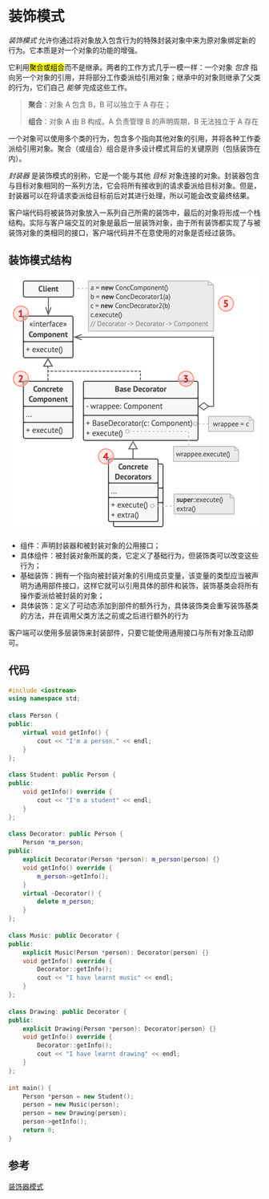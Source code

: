 # 装饰模式

*装饰模式* 允许你通过将对象放入包含行为的特殊封装对象中来为原对象绑定新的行为。它本质是对一个对象的功能的增强。

它利用<mark>聚合或组合</mark>而不是继承。两者的工作方式几乎一模一样：一个对象 *包含* 指向另一个对象的引用，并将部分工作委派给引用对象；继承中的对象则继承了父类的行为，它们自己 *能够* 完成这些工作。

> **聚合**：对象 A 包含 B，B 可以独立于 A 存在；
>
> **组合**：对象 A 由 B 构成，A 负责管理 B 的声明周期，B 无法独立于 A 存在

一个对象可以使用多个类的行为，包含多个指向其他对象的引用，并将各种工作委派给引用对象。聚合（或组合）组合是许多设计模式背后的关键原则（包括装饰在内）。

*封装器* 是装饰模式的别称，它是一个能与其他 *目标* 对象连接的对象。封装器包含与目标对象相同的一系列方法，它会将所有接收到的请求委派给目标对象。但是，封装器可以在将请求委派给目标前后对其进行处理，所以可能会改变最终结果。

客户端代码将被装饰对象放入一系列自己所需的装饰中，最后的对象将形成一个栈结构。实际与客户端交互的对象是最后一层装饰对象，由于所有装饰都实现了与被装饰对象的类相同的接口，客户端代码并不在意使用的对象是否经过装饰。

## 装饰模式结构

![装饰设计模式的结构](../../assets/imgs/DP-Decorator-structure.png)

- 组件：声明封装器和被封装对象的公用接口；
- 具体组件：被封装对象所属的类，它定义了基础行为，但装饰类可以改变这些行为；
- 基础装饰：拥有一个指向被封装对象的引用成员变量，该变量的类型应当被声明为通用部件接口，这样它就可以引用具体的部件和装饰，装饰基类会将所有操作委派给被封装的对象；
- 具体装饰：定义了可动态添加到部件的额外行为，具体装饰类会重写装饰基类的方法，并在调用父类方法之前或之后进行额外的行为

客户端可以使用多层装饰来封装部件，只要它能使用通用接口与所有对象互动即可。

## 代码

```c++
#include <iostream>
using namespace std;

class Person {
public:
    virtual void getInfo() {
        cout << "I'm a person." << endl;
    }
};

class Student: public Person {
public:
    void getInfo() override {
        cout << "I'm a student" << endl;
    }
};

class Decorator: public Person {
    Person *m_person;
public:
    explicit Decorator(Person *person): m_person(person) {}
    void getInfo() override {
        m_person->getInfo();
    }
    virtual ~Decorator() {
        delete m_person;
    }
};

class Music: public Decorator {
public:
    explicit Music(Person *person): Decorator(person) {}
    void getInfo() override {
        Decorator::getInfo();
        cout << "I have learnt music" << endl;
    }
};

class Drawing: public Decorator {
public:
    explicit Drawing(Person *person): Decorator(person) {}
    void getInfo() override {
        Decorator::getInfo();
        cout << "I have learnt drawing" << endl;
    }
};

int main() {
    Person *person = new Student();
    person = new Music(person);
    person = new Drawing(person);
    person->getInfo();
    return 0;
}
```

## 参考

[装饰器模式](https://refactoringguru.cn/design-patterns/decorator)